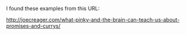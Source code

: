 I found these examples from this URL:


http://joecreager.com/what-pinky-and-the-brain-can-teach-us-about-promises-and-currys/
